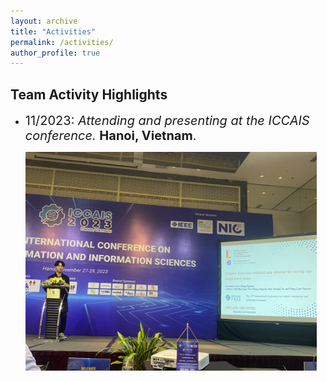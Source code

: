 ```yaml
---
layout: archive
title: "Activities"
permalink: /activities/
author_profile: true
---
```

Team Activity Highlights
------
* <span style="font-size: 20px;">11/2023: *Attending and presenting at the ICCAIS conference.* **Hanoi, Vietnam**.</span>  

  <img src="/images/iccais.jpg" style="display:inline-block; margin-right:5px; height:350px; max-height: 100%;" />



